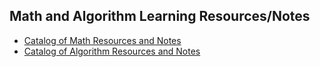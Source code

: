 ## Math and Algorithm Learning Resources/Notes
- [Catalog of Math Resources and Notes](https://github.com/WMX567/Math-and-Algorithm-Learning/blob/master/Math_README.md)
- [Catalog of Algorithm Resources and Notes](https://github.com/WMX567/Math-and-Algorithm-Learning/blob/master/Algorithm_README.md)
